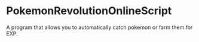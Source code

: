 # PokemonRevolutionOnlineScript
A program that allows you to automatically catch pokemon or farm them for EXP. 
